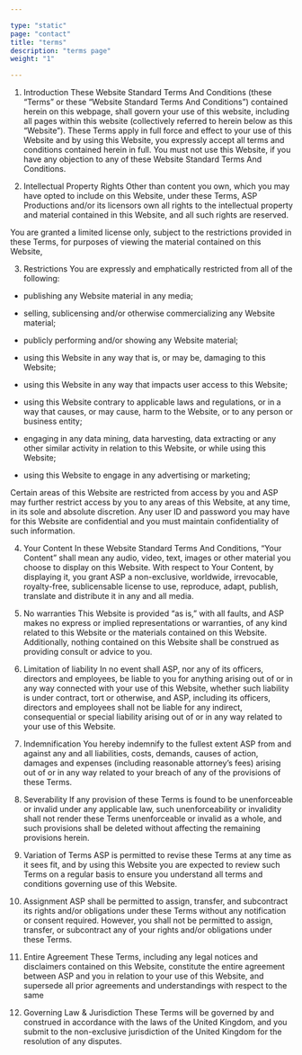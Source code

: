 ```yaml
---

type: "static"
page: "contact"
title: "terms"
description: "terms page"
weight: "1"

---
```


1. Introduction
These Website Standard Terms And Conditions (these “Terms” or these “Website Standard Terms And Conditions”) contained herein on this webpage, shall govern your use of this website, including all pages within this website (collectively referred to herein below as this “Website”). These Terms apply in full force and effect to your use of this Website and by using this Website, you expressly accept all terms and conditions contained herein in full. You must not use this Website, if you have any objection to any of these Website Standard Terms And Conditions.

2. Intellectual Property Rights
Other than content you own, which you may have opted to include on this Website, under these Terms, ASP Productions and/or its licensors own all rights to the intellectual property and material contained in this Website, and all such rights are reserved.

You are granted a limited license only, subject to the restrictions provided in these Terms, for purposes of viewing the material contained on this Website,

3. Restrictions
You are expressly and emphatically restricted from all of the following:

- publishing any Website material in any media;

- selling, sublicensing and/or otherwise commercializing any Website material;

- publicly performing and/or showing any Website material;

- using this Website in any way that is, or may be, damaging to this Website;

- using this Website in any way that impacts user access to this Website;

- using this Website contrary to applicable laws and regulations, or in a way that causes, or may cause, harm to the Website, or to any person or business entity;

- engaging in any data mining, data harvesting, data extracting or any other similar activity in relation to this Website, or while using this Website;

- using this Website to engage in any advertising or marketing;

Certain areas of this Website are restricted from access by you and ASP may further restrict access by you to any areas of this Website, at any time, in its sole and absolute discretion.  Any user ID and password you may have for this Website are confidential and you must maintain confidentiality of such information.

4. Your Content
In these Website Standard Terms And Conditions, “Your Content” shall mean any audio, video, text, images or other material you choose to display on this Website. With respect to Your Content, by displaying it, you grant ASP a non-exclusive, worldwide, irrevocable, royalty-free, sublicensable license to use, reproduce, adapt, publish, translate and distribute it in any and all media.

5. No warranties
This Website is provided “as is,” with all faults, and ASP makes no express or implied representations or warranties, of any kind related to this Website or the materials contained on this Website. Additionally, nothing contained on this Website shall be construed as providing consult or advice to you.

6. Limitation of liability
In no event shall ASP, nor any of its officers, directors and employees, be liable to you for anything arising out of or in any way connected with your use of this Website, whether such liability is under contract, tort or otherwise, and ASP, including its officers, directors and employees shall not be liable for any indirect, consequential or special liability arising out of or in any way related to your use of this Website.

7. Indemnification
You hereby indemnify to the fullest extent ASP from and against any and all liabilities, costs, demands, causes of action, damages and expenses (including reasonable attorney’s fees) arising out of or in any way related to your breach of any of the provisions of these Terms.

8. Severability
If any provision of these Terms is found to be unenforceable or invalid under any applicable law, such unenforceability or invalidity shall not render these Terms unenforceable or invalid as a whole, and such provisions shall be deleted without affecting the remaining provisions herein.

9. Variation of Terms
ASP is permitted to revise these Terms at any time as it sees fit, and by using this Website you are expected to review such Terms on a regular basis to ensure you understand all terms and conditions governing use of this Website.

10. Assignment
ASP shall be permitted to assign, transfer, and subcontract its rights and/or obligations under these Terms without any notification or consent required. However, you shall not be permitted to assign, transfer, or subcontract any of your rights and/or obligations under these Terms.

11. Entire Agreement
These Terms, including any legal notices and disclaimers contained on this Website, constitute the entire agreement between ASP and you in relation to your use of this Website, and supersede all prior agreements and understandings with respect to the same

12. Governing Law & Jurisdiction
These Terms will be governed by and construed in accordance with the laws of the United Kingdom, and you submit to the non-exclusive jurisdiction of the United Kingdom for the resolution of any disputes.